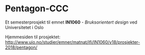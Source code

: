# Pentagon-CCC

Et semesterprosjekt til emnet **IN1060** - *Bruksorientert design* ved Universitetet i Oslo

Hjemmesiden til prosjektet: http://www.uio.no/studier/emner/matnat/ifi/IN1060/v18/prosjekter-2018/pentagon/
